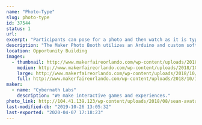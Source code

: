```yaml
---
name: "Photo-Type"
slug: photo-type
id: 37544
status: 1
url: 
excerpt: "Participants can pose for a photo and then watch as it is typed onto a page as ASCII Art"
description: "The Maker Photo Booth utilizes an Arduino and custom software written in NodeJS to take photos and process them."
location: Opportunity Building
images:
  - thumbnail: http://www.makerfaireorlando.com/wp-content/uploads/2018/10/IMG_1394.jpg
    medium: http://www.makerfaireorlando.com/wp-content/uploads/2018/10/IMG_1394.jpg
    large: http://www.makerfaireorlando.com/wp-content/uploads/2018/10/IMG_1394.jpg
    full: http://www.makerfaireorlando.com/wp-content/uploads/2018/10/IMG_1394.jpg
maker:
  - name: "Cybernath Labs"
    description: "We make interactive games and experiences."
photo_link: http://104.41.139.123/wp-content/uploads/2018/08/sean-avatar.png
last-modified-db: "2019-10-26 13:05:32"
last-exported: "2020-04-07 17:18:23"
---
```


